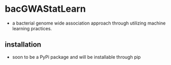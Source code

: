 # bacGWAStatLearn
* a bacterial genome wide association approach through utilizing machine learning practices.
## installation
* soon to be a PyPi package and will be installable through pip
